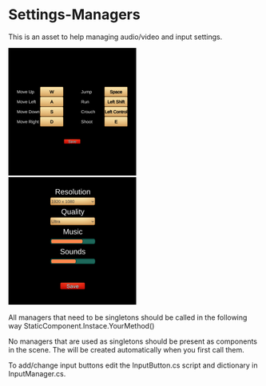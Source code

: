 # Settings-Managers

This is an asset to help managing audio/video and input settings.

<img src="https://github.com/gamedevserj/Settings-Managers/blob/master/GitImages/InputManager.png" height="256"> <img src="https://github.com/gamedevserj/Settings-Managers/blob/master/GitImages/OptionsMenu.png" height="256">

All managers that need to be singletons should be called in the following way StaticComponent<YourManager>.Instace.YourMethod()

No managers that are used as singletons should be present as components in the scene. The will be created automatically when you first call them.

To add/change input buttons edit the InputButton.cs script and dictionary in InputManager.cs.
